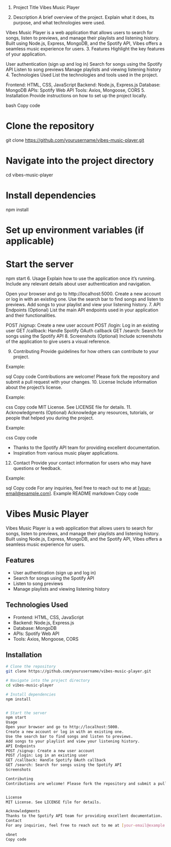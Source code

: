 1. Project Title
Vibes Music Player

2. Description
A brief overview of the project. Explain what it does, its purpose, and what technologies were used.

Vibes Music Player is a web application that allows users to search for songs, listen to previews, and manage their playlists and listening history. Built using Node.js, Express, MongoDB, and the Spotify API, Vibes offers a seamless music experience for users.
3. Features
Highlight the key features of your application.

User authentication (sign up and log in)
Search for songs using the Spotify API
Listen to song previews
Manage playlists and viewing listening history
4. Technologies Used
List the technologies and tools used in the project.

Frontend: HTML, CSS, JavaScript
Backend: Node.js, Express.js
Database: MongoDB
APIs: Spotify Web API
Tools: Axios, Mongoose, CORS
5. Installation
Provide instructions on how to set up the project locally.

bash
Copy code
# Clone the repository
git clone https://github.com/yourusername/vibes-music-player.git

# Navigate into the project directory
cd vibes-music-player

# Install dependencies
npm install

# Set up environment variables (if applicable)

# Start the server
npm start
6. Usage
Explain how to use the application once it’s running. Include any relevant details about user authentication and navigation.

Open your browser and go to http://localhost:5000.
Create a new account or log in with an existing one.
Use the search bar to find songs and listen to previews.
Add songs to your playlist and view your listening history.
7. API Endpoints
(Optional) List the main API endpoints used in your application and their functionalities.

POST /signup: Create a new user account
POST /login: Log in an existing user
GET /callback: Handle Spotify OAuth callback
GET /search: Search for songs using the Spotify API
8. Screenshots
(Optional) Include screenshots of the application to give users a visual reference.

9. Contributing
Provide guidelines for how others can contribute to your project.

Example:

sql
Copy code
Contributions are welcome! Please fork the repository and submit a pull request with your changes.
10. License
Include information about the project’s license.

Example:

css
Copy code
MIT License. See LICENSE file for details.
11. Acknowledgments
(Optional) Acknowledge any resources, tutorials, or people that helped you during the project.

Example:

css
Copy code
- Thanks to the Spotify API team for providing excellent documentation.
- Inspiration from various music player applications.
12. Contact
Provide your contact information for users who may have questions or feedback.

Example:

sql
Copy code
For any inquiries, feel free to reach out to me at [your-email@example.com].
Example README
markdown
Copy code
# Vibes Music Player

Vibes Music Player is a web application that allows users to search for songs, listen to previews, and manage their playlists and listening history. Built using Node.js, Express, MongoDB, and the Spotify API, Vibes offers a seamless music experience for users.

## Features
- User authentication (sign up and log in)
- Search for songs using the Spotify API
- Listen to song previews
- Manage playlists and viewing listening history

## Technologies Used
- Frontend: HTML, CSS, JavaScript
- Backend: Node.js, Express.js
- Database: MongoDB
- APIs: Spotify Web API
- Tools: Axios, Mongoose, CORS

## Installation
```bash
# Clone the repository
git clone https://github.com/yourusername/vibes-music-player.git

# Navigate into the project directory
cd vibes-music-player

# Install dependencies
npm install


# Start the server
npm start
Usage
Open your browser and go to http://localhost:5000.
Create a new account or log in with an existing one.
Use the search bar to find songs and listen to previews.
Add songs to your playlist and view your listening history.
API Endpoints
POST /signup: Create a new user account
POST /login: Log in an existing user
GET /callback: Handle Spotify OAuth callback
GET /search: Search for songs using the Spotify API
Screenshots

Contributing
Contributions are welcome! Please fork the repository and submit a pull request with your changes.


License
MIT License. See LICENSE file for details.

Acknowledgments
Thanks to the Spotify API team for providing excellent documentation.
Contact
For any inquiries, feel free to reach out to me at [your-email@example.com].

vbnet
Copy code

